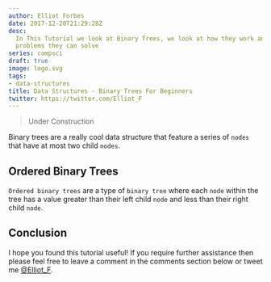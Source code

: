 ```yaml
---
author: Elliot Forbes
date: 2017-12-20T21:29:28Z
desc:
  In This Tutorial we look at Binary Trees, we look at how they work and what
  problems they can solve
series: compsci
draft: true
image: logo.svg
tags:
- data-structures
title: Data Structures - Binary Trees For Beginners
twitter: https://twitter.com/Elliot_F
---
```


> Under Construction

Binary trees are a really cool data structure that feature a series of `nodes`
that have at most two child `nodes`.

## Ordered Binary Trees

`Ordered binary trees` are a type of `binary tree` where each `node` within the
tree has a value greater than their left child `node` and less than their right
child `node`.

## Conclusion

I hope you found this tutorial useful! If you require further assistance then
please feel free to leave a comment in the comments section below or tweet me
[@Elliot_F](https://twitter.com/elliot_f).
